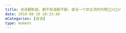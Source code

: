 ```yaml
---
title: 说说翻到底，都不知道删不删，谁没一个非主流时代啊🤷🏻‍♂️🤷🏻‍♂️
date: 2018-08-10 20:33:48
mCategories: [说说]
type: moment
---
```


<div id="pics-20180810203348"></div>

<script>
var data = [
    {"link": "2018-08-10_000001.jpeg", "type": "shuoshuo"},
    {"link": "2018-08-10_000003.png", "type": "shuoshuo"},
    {"link": "2018-08-10_000004.png", "type": "shuoshuo"},
    {"link": "2018-08-10_000005.png", "type": "shuoshuo"},
    {"link": "2018-08-10_000006.png", "type": "shuoshuo"},
    {"link": "2018-08-10_000007.png", "type": "shuoshuo"},
    {"link": "2018-08-10_000008.png", "type": "shuoshuo"},
    {"link": "2018-08-10_000009.png", "type": "shuoshuo"},
    {"link": "2018-08-10_000010.png", "type": "shuoshuo"}
];
picsRender(data, "pics-20180810203348");
</script>
